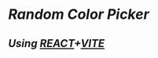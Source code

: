 # ***Random Color Picker***  

## ***Using [REACT](https://react.dev/)+[VITE](https://vitejs.dev/)***  
